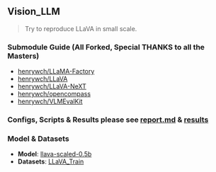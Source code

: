 ## Vision_LLM

> Try to reproduce LLaVA in small scale.

### Submodule Guide (All Forked, Special THANKS to all the Masters)

- [henrywch/LLaMA-Factory](https://github.com/henrywch/LLaMA-Factory "Forked LlaMa_Factory")
- [henrywch/LLaVA](https://github.com/henrywch/LLaVA "Forked LLaVA")
- [henrywch/LLaVA-NeXT](https://github.com/henrywch/LLaVA-NeXT "Forked LLaVA_NeXT --- Main PT(S1) & SFT(S1_5, S2) Scripts in `scripts/train/`")
- [henrywch/opencompass](https://github.com/henrywch/opencompass "Forked Open_Compass")
- [henrywch/VLMEvalKit](https://github.com/henrywch/VLMEvalKit "Forked VLMEvalKit --- For Evaluation in `vlmeval/`")

### Configs, Scripts & Results please see [report.md](https://github.com/henrywch/Vision_LLM/blob/main/report.md "report") & [results](result "Loss Line Graphs and Eval Bar Charts")

### Model & Datasets

- **Model**: [llava-scaled-0.5b](https://huggingface.co/henrywch2huggingface/llavanext-scaled-0.5b "llava-scaled-0.5b")
- **Datasets**: [LLaVA_Train](https://huggingface.co/datasets/henrywch2huggingface/LLaVA_Train "LLaVA_Train")
